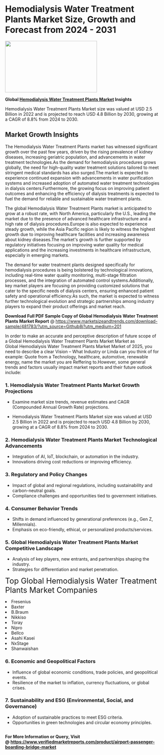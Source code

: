 <H1>Hemodialysis Water Treatment Plants Market Size, Growth and Forecast from 2024 - 2031</H1><img class="aligncenter size-medium wp-image-584254" src="https://thirdeyenews.in/wp-content/uploads/2024/09/Global-Market-Research-300x168.jpeg" alt="" width="300" height="168" /><p><strong>Global&nbsp;<a href="https://www.marketsizeandtrends.com/download-sample/481783/?utm_source=Github8j?utm_medium=201">Hemodialysis Water Treatment Plants Market</a> Insights</strong></p><p>Hemodialysis Water Treatment Plants Market size was valued at USD 2.5 Billion in 2022 and is projected to reach USD 4.8 Billion by 2030, growing at a CAGR of 8.8% from 2024 to 2030.</p><p><h2>Market Growth Insights</h2> <p>The Hemodialysis Water Treatment Plants market has witnessed significant growth over the past few years, driven by the rising prevalence of kidney diseases, increasing geriatric population, and advancements in water treatment technologies.As the demand for hemodialysis procedures grows globally, the need for high-quality water treatment solutions tailored to meet stringent medical standards has also surged.The market is expected to experience continued expansion with advancements in water purification systems and increased adoption of automated water treatment technologies in dialysis centers.Furthermore, the growing focus on improving patient outcomes and enhancing the efficiency of dialysis treatments is expected to fuel the demand for reliable and sustainable water treatment plants.</p> <p>The global Hemodialysis Water Treatment Plants market is anticipated to grow at a robust rate, with North America, particularly the U.S., leading the market due to the presence of advanced healthcare infrastructure and a high rate of dialysis procedures.Europe is also expected to experience steady growth, while the Asia Pacific region is likely to witness the highest growth due to improving healthcare facilities and increasing awareness about kidney diseases.The market's growth is further supported by regulatory initiatives focusing on improving water quality for medical applications and the increasing investments in healthcare infrastructure, especially in emerging markets.</p> <p>The demand for water treatment plants designed specifically for hemodialysis procedures is being bolstered by technological innovations, including real-time water quality monitoring, multi-stage filtration processes, and the integration of automated control systems.Additionally, key market players are focusing on providing customized solutions that cater to the specific needs of dialysis centers, ensuring enhanced patient safety and operational efficiency.As such, the market is expected to witness further technological evolution and strategic partnerships among industry players to expand their product offerings and market reach.</p> <p><span class=""><strong>Download Full PDF Sample Copy of Global Hemodialysis Water Treatment Plants Market Report</strong> @ <a href="https://www.marketsizeandtrends.com/download-sample/481783/?utm_source=Github8j?utm_medium=201" target="_blank">https://www.marketsizeandtrends.com/download-sample/481783/?utm_source=Github8j?utm_medium=201</a></span></p><p>In order to make an accurate and perceptive description of future scope of a Global&nbsp;Hemodialysis Water Treatment Plants Market Market as Global&nbsp;Hemodialysis Water Treatment Plants Market Market of 2025, you need to describe a clear Vision &ndash; What Industry or Linda can you think of for example: Quote from a Technology, healthcare, automotive, renewable energy, name the market you are Reffering to.However, some general trends and factors usually impact market reports and their future outlook include:</p><h3>1.&nbsp;<strong>Hemodialysis Water Treatment Plants Market Growth Projections</strong></h3><ul><li>Examine market size trends, revenue estimates and CAGR (Compounded Annual Growth Rate) projections.</li><li><p>Hemodialysis Water Treatment Plants Market size was valued at USD 2.5 Billion in 2022 and is projected to reach USD 4.8 Billion by 2030, growing at a CAGR of 8.8% from 2024 to 2030.</p></li></ul><h3>2.&nbsp;<strong>Hemodialysis Water Treatment Plants Market Technological Advancements</strong></h3><ul><li>Integration of AI, IoT, blockchain, or automation in the industry.</li><li>Innovations driving cost reductions or improving efficiency.</li></ul><h3>3.&nbsp;<strong>Regulatory and Policy Changes</strong></h3><ul><li>Impact of global and regional regulations, including sustainability and carbon-neutral goals.</li><li>Compliance challenges and opportunities tied to government initiatives.</li></ul><h3>4.&nbsp;<strong>Consumer Behavior Trends</strong></h3><ul><li>Shifts in demand influenced by generational preferences (e.g., Gen Z, Millennials).</li><li>Emphasis on eco-friendly, ethical, or personalized products/services.</li></ul><h3>5.&nbsp;<strong>Global Hemodialysis Water Treatment Plants Market Competitive Landscape</strong></h3><ul><li>Analysis of key players, new entrants, and partnerships shaping the industry.</li><li>Strategies for differentiation and market penetration.</li></ul><p data-pm-slice="1 1 []"><span style="color: inherit; font-family: inherit; font-size: 25px;">Top Global Hemodialysis Water Treatment Plants Market Companies</span></p><div class="" data-test-id=""><p><li>Fresenius</li><li> Baxter</li><li> B.Braum</li><li> Nikkiso</li><li> Toray</li><li> Nipro</li><li> Bellco</li><li> Asahi Kasei</li><li> NxStage</li><li> Shanwaishan</li></p></div><h3>6.&nbsp;<strong>Economic and Geopolitical Factors</strong></h3><ul><li>Influence of global economic conditions, trade policies, and geopolitical events.</li><li>Resilience of the market to inflation, currency fluctuations, or global crises.</li></ul><h3>7.&nbsp;<strong>Sustainability and ESG (Environmental, Social, and Governance)</strong></h3><ul><li>Adoption of sustainable practices to meet ESG criteria.</li><li>Opportunities in green technologies and circular economy principles.</li></ul><h2><strong style="font-size: 14px;">For More Information or Query, Visit @&nbsp;</strong><a style="background-color: #ffffff; font-size: 14px;" href="https://www.marketsizeandtrends.com/report/hemodialysis-water-treatment-plants-market/" target="_blank">https://www.verifiedmarketreports.com/product/airport-passenger-boarding-bridge-market</a></h2>